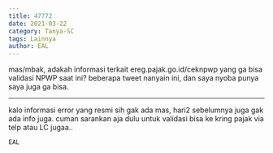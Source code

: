 ```yaml
---
title: 47772
date: 2021-03-22
category: Tanya-SC
tags: Lainnya
author: EAL
---
```


mas/mbak, adakah informasi terkait ereg.pajak.go.id/ceknpwp yang ga bisa validasi NPWP saat ini? beberapa tweet nanyain ini, dan saya nyoba punya saya juga ga bisa.

---

kalo informasi error yang resmi sih gak ada mas, hari2 sebelumnya juga gak ada info juga. cuman sarankan aja dulu untuk validasi bisa ke kring pajak via telp atau LC jugaa..

`EAL`
